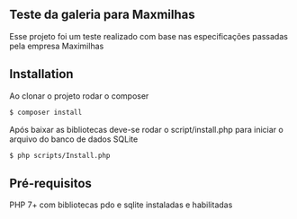 ## Teste da galeria para Maxmilhas
Esse projeto foi um teste realizado com base nas especificações passadas pela empresa Maximilhas

## Installation
Ao clonar o projeto rodar o composer
``` bash
$ composer install
```

Após baixar as bibliotecas deve-se rodar o script/install.php para iniciar o arquivo do banco de dados SQLite
``` bash
$ php scripts/Install.php
```


## Pré-requisitos
PHP 7+ com bibliotecas pdo e sqlite instaladas e habilitadas